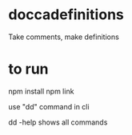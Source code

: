 # doccadefinitions
Take comments, make definitions

# to run

npm install
npm link 

use "dd" command in cli

dd -help  shows all commands
